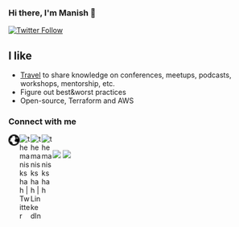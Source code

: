 ### Hi there, I'm Manish 👋

[![Twitter Follow](https://img.shields.io/twitter/follow/themaniskshah?color=1DA1F2&logo=twitter&style=for-the-badge)](https://twitter.com/intent/follow?original_referer=https%3A%2F%2Fgithub.com%2Fthemaniskshah&screen_name=themaniskshah)


## I like

- [Travel](https://twitter.com/themaniskshah/status/1208503560733896706) to share knowledge on conferences, meetups, podcasts, workshops, mentorship, etc.
- Figure out best&worst practices
- Open-source, Terraform and AWS

### Connect with me

[<img align="left" alt="talkwidtech.com" width="22" src="https://raw.githubusercontent.com/iconic/open-iconic/master/svg/globe.svg" />][website]
[<img align="left" alt="themaniskshah | Twitter" width="22" src="https://cdn.jsdelivr.net/npm/simple-icons@v3/icons/twitter.svg" />][twitter]
[<img align="left" alt="themaniskshah | LinkedIn" width="22" src="https://cdn.jsdelivr.net/npm/simple-icons@v3/icons/linkedin.svg" />][linkedin]
[<img align="left" alt="themaniskshah" width="22" src="https://cdn.jsdelivr.net/npm/simple-icons@v3/icons/minutemailer.svg" />][instagram]<br />

![](https://komarev.com/ghpvc/?username=themaniskshah&style=flat-square)
![](https://hit.yhype.me/github/profile?user_id=393243)

[website]: https://www.talkwidtech.com
[twitter]: https://twitter.com/themaniskshah
[linkedin]: https://linkedin.com/in/themaniskshah
[Instagram]: https://instagram.com/themaniskshah
